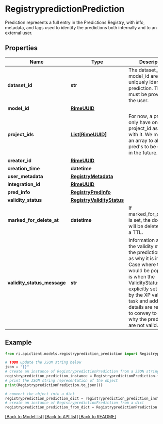 # RegistrypredictionPrediction

Prediction represents a full entry in the Predictions Registry, with info, metadata, and tags used to identify the predictions both internally and to an external user.

## Properties

Name | Type | Description | Notes
------------ | ------------- | ------------- | -------------
**dataset_id** | **str** | The dataset_id and model_id are used to uniquely identify a prediction. These must be provided by the user. | [optional] 
**model_id** | [**RimeUUID**](RimeUUID.md) |  | [optional] 
**project_ids** | [**List[RimeUUID]**](RimeUUID.md) | For now, a pred will only have one project_id associated with it. We make this an array to allow pred&#39;s to be shared in the future. | [optional] 
**creator_id** | [**RimeUUID**](RimeUUID.md) |  | [optional] 
**creation_time** | **datetime** |  | [optional] 
**user_metadata** | [**RegistryMetadata**](RegistryMetadata.md) |  | [optional] 
**integration_id** | [**RimeUUID**](RimeUUID.md) |  | [optional] 
**pred_info** | [**RegistryPredInfo**](RegistryPredInfo.md) |  | [optional] 
**validity_status** | [**RegistryValidityStatus**](RegistryValidityStatus.md) |  | [optional] 
**marked_for_delete_at** | **datetime** | If marked_for_delete_at is set, the document will be deleted after a TTL. | [optional] 
**validity_status_message** | **str** | Information about the validity status of the predictions, such as why it is invalid. A Case where this would be populated is when the ValidityStatus is not explicitly set to valid by the XP validation task and additional details are required to convey to the user why the predictions are not valid. | [optional] 

## Example

```python
from ri.apiclient.models.registryprediction_prediction import RegistrypredictionPrediction

# TODO update the JSON string below
json = "{}"
# create an instance of RegistrypredictionPrediction from a JSON string
registryprediction_prediction_instance = RegistrypredictionPrediction.from_json(json)
# print the JSON string representation of the object
print(RegistrypredictionPrediction.to_json())

# convert the object into a dict
registryprediction_prediction_dict = registryprediction_prediction_instance.to_dict()
# create an instance of RegistrypredictionPrediction from a dict
registryprediction_prediction_from_dict = RegistrypredictionPrediction.from_dict(registryprediction_prediction_dict)
```
[[Back to Model list]](../README.md#documentation-for-models) [[Back to API list]](../README.md#documentation-for-api-endpoints) [[Back to README]](../README.md)

